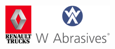 
![Renault Trucks](assets/images/renault-trucks.png "Renault Trucks")
![Winoa Abrasives](assets/images/wabrasives.png "Winoa Abrasives")
